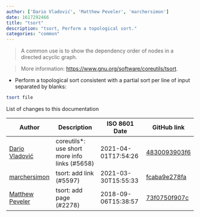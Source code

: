 ```yaml
---
author: ['Dario Vladović', 'Matthew Peveler', 'marchersimon']
date: 1617292466
title: "tsort"
description: "tsort, Perform a topological sort."
categories: "common"
---
```

> A common use is to show the dependency order of nodes in a directed acyclic graph.

> More information: <https://www.gnu.org/software/coreutils/tsort>.

- Perform a topological sort consistent with a partial sort per line of input separated by blanks:

```bash
tsort file
```
List of changes to this documentation


Author | Description | ISO 8601 Date | GitHub link
------|-----|-----|-----
[Dario Vladović](mailto:d.vladimyr@gmail.com) | coreutils*: use short more info links (#5658) | 2021-04-01T17:54:26 | [4830093903f6](https://github.com/tldr-pages/tldr/commit/4830093903f66ccf3ebbc2ecf477286e45edac59)
[marchersimon](mailto:50295997+marchersimon@users.noreply.github.com) | tsort: add link (#5597) | 2021-03-30T15:55:33 | [fcaba9e278fa](https://github.com/tldr-pages/tldr/commit/fcaba9e278fa9771e7d4b0f90fb85fb467d7a391)
[Matthew Peveler](mailto:matt.peveler@gmail.com) | tsort: add page (#2278) | 2018-09-06T15:38:57 | [73f0750f907c](https://github.com/tldr-pages/tldr/commit/73f0750f907c2b158953c80c37877f54bc89ce67)

